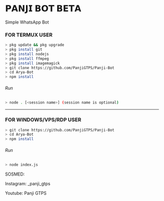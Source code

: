 # 𝗣𝗔𝗡𝗝𝗜 𝗕𝗢𝗧 𝗕𝗘𝗧𝗔
Simple WhatsApp Bot

### FOR TERMUX USER
```bash
> pkg update && pkg upgrade
> pkg install git
> pkg install nodejs
> pkg install ffmpeg
> pkg install imagemagick
> git clone https://github.com/PanjiGTPS/Panji-Bot
> cd Arya-Bot
> npm install
```
###### Run
```bash
> node . [<session name>] (session name is optional)
```

---------

### FOR WINDOWS/VPS/RDP USER
```bash
> git clone https://github.com/PanjiGTPS/Panji-Bot
> cd Arya-Bot
> npm install
```
###### Run
```bash
> node index.js
```
 SOSMED:
 
 Instagram: _panji_gtps
 
 Youtube: Panji GTPS
